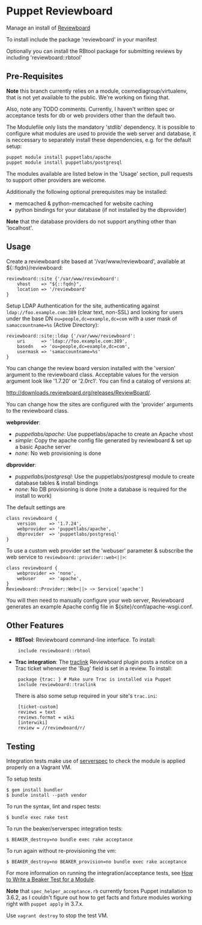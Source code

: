 Puppet Reviewboard
==================

Manage an install of [Reviewboard](http://www.reviewboard.org)

To install include the package 'reviewboard' in your manifest

Optionally you can install the RBtool package for submitting reviews by
including 'reviewboard::rbtool'

Pre-Requisites
--------------

**Note** this branch currently relies on a module, coxmediagroup/virtualenv,
that is not yet available to the public. We're working on fixing that.

Also, note any TODO comments. Currently, I haven't written spec or acceptance
tests for db or web providers other than the default two.

The Modulefile only lists the mandatory 'stdlib' dependency. It is possible to
configure what modules are used to provide the web server and database, it is
neccessary to separately install these dependencies, e.g. for the default
setup:

    puppet module install puppetlabs/apache
    puppet module install puppetlabs/postgresql

The modules available are listed below in the 'Usage' section, pull requests to
support other providers are welcome.

Additionally the following optional prerequisites may be installed:

 * memcached & python-memcached for website caching
 * python bindings for your database (if not installed by the dbprovider)

**Note** that the database providers do not support anything other than 'localhost'.

Usage
-----

Create a reviewboard site based at '/var/www/reviewboard', available at ${::fqdn}/reviewboard:

    reviewboard::site {'/var/www/reviewboard':
        vhost    => "${::fqdn}",
        location => '/reviewboard'
    }

Setup LDAP Authentication for the site, authenticating against ``ldap://foo.example.com:389``
(clear text, non-SSL) and looking for users under the base DN ``ou=people,dc=example,dc=com``
with a user mask of ``samaccountname=%s`` (Active Directory):

    reviewboard::site::ldap {'/var/www/reviewboard':
	    uri      => 'ldap://foo.example.com:389',
		basedn   => 'ou=people,dc=example,dc=com',
		usermask => 'samaccountname=%s'
	}

You can change the review board version installed with the 'version' argument to the
reviewboard class. Acceptable values for the version argument look like '1.7.20' or
'2.0rc1'. You can find a catalog of versions at:

http://downloads.reviewboard.org/releases/ReviewBoard/.

You can change how the sites are configured with the 'provider' arguments to the reviewboard class. 

**webprovider**:
  * *puppetlabs/apache*: Use puppetlabs/apache to create an Apache vhost
  * *simple*: Copy the apache config file generated by reviewboard & set up a basic Apache server
  * *none*: No web provisioning is done

**dbprovider**:
  * *puppetlabs/postgresql*: Use the puppetlabs/postgresql module to create database tables & install bindings
  * *none*: No DB provisioning is done (note a database is required for the install to work)

The default settings are
    
    class reviewboard {
        version     => '1.7.24',
        webprovider => 'puppetlabs/apache',
        dbprovider  => 'puppetlabs/postgresql'
    }

To use a custom web provider set the 'webuser' parameter & subscribe the web
service to `reviewboard::provider::web<||>`:

    class reviewboard {
        webprovider => 'none',
        webuser     => 'apache',
    }
    Reviewboard::Provider::Web<||> ~> Service['apache']

You will then need to manually configure your web server, Reviewboard generates
an example Apache config file in ${site}/conf/apache-wsgi.conf.

Other Features
--------------

 * **RBTool**: Reviewboard command-line interface. To install:

        include reviewboard::rbtool

 * **Trac integration**: The [traclink](https://github.com/ScottWales/reviewboard-trac-link) Reviewboard plugin posts a notice on a Trac ticket whenever the 'Bug' field is set in a review. To install:

        package {trac: } # Make sure Trac is installed via Puppet
        include reviewboard::traclink

    There is also some setup required in your site's `trac.ini`:

        [ticket-custom]
        reviews = text
        reviews.format = wiki
        [interwiki]
        review = //reviewboard/r/

Testing
-------

Integration tests make use of [serverspec](http://serverspec.org) to check the module is applied properly on a Vagrant VM.

To setup tests

    $ gem install bundler
    $ bundle install --path vendor

To run the syntax, lint and rspec tests:

    $ bundle exec rake test

To run the beaker/serverspec integration tests:

    $ BEAKER_destroy=no bundle exec rake acceptance

To run again without re-provisioning the vm:

    $ BEAKER_destroy=no BEAKER_provision=no bundle exec rake acceptance

For more information on running the integration/acceptance tests, see [How to Write a Beaker Test for a Module](https://github.com/puppetlabs/beaker/wiki/How-to-Write-a-Beaker-Test-for-a-Module).

**Note** that ``spec_helper_acceptance.rb`` currently forces Puppet installation to 3.6.2, as I couldn't figure out how to get facts and fixture modules working right with ``puppet apply`` in 3.7.x.

Use `vagrant destroy` to stop the test VM.

